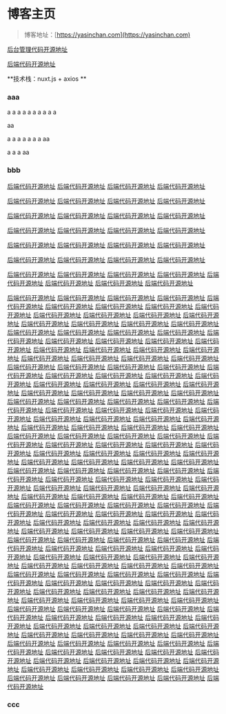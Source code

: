 # 博客主页

> 博客地址：[https://yasinchan.com](https://yasinchan.com)

[后台管理代码开源地址](https://github.com/YasinChan/admin)

[后端代码开源地址](https://github.com/YasinChan/blog-be)

**技术栈：nuxt.js + axios **

### aaa
a
a
a
a
a
a
a
a
a
a

aa

a
a
a
a
a
a
a
aa

a
a
a
aa

### bbb
[后端代码开源地址](https://github.com/YasinChan/blog-be)
[后端代码开源地址](https://github.com/YasinChan/blog-be)
[后端代码开源地址](https://github.com/YasinChan/blog-be)
[后端代码开源地址](https://github.com/YasinChan/blog-be)

[后端代码开源地址](https://github.com/YasinChan/blog-be)
[后端代码开源地址](https://github.com/YasinChan/blog-be)
[后端代码开源地址](https://github.com/YasinChan/blog-be)
[后端代码开源地址](https://github.com/YasinChan/blog-be)

[后端代码开源地址](https://github.com/YasinChan/blog-be)
[后端代码开源地址](https://github.com/YasinChan/blog-be)
[后端代码开源地址](https://github.com/YasinChan/blog-be)
[后端代码开源地址](https://github.com/YasinChan/blog-be)

[后端代码开源地址](https://github.com/YasinChan/blog-be)
[后端代码开源地址](https://github.com/YasinChan/blog-be)
[后端代码开源地址](https://github.com/YasinChan/blog-be)
[后端代码开源地址](https://github.com/YasinChan/blog-be)

[后端代码开源地址](https://github.com/YasinChan/blog-be)
[后端代码开源地址](https://github.com/YasinChan/blog-be)
[后端代码开源地址](https://github.com/YasinChan/blog-be)
[后端代码开源地址](https://github.com/YasinChan/blog-be)

[后端代码开源地址](https://github.com/YasinChan/blog-be)
[后端代码开源地址](https://github.com/YasinChan/blog-be)
[后端代码开源地址](https://github.com/YasinChan/blog-be)
[后端代码开源地址](https://github.com/YasinChan/blog-be)

[后端代码开源地址](https://github.com/YasinChan/blog-be)
[后端代码开源地址](https://github.com/YasinChan/blog-be)
[后端代码开源地址](https://github.com/YasinChan/blog-be)
[后端代码开源地址](https://github.com/YasinChan/blog-be)
[后端代码开源地址](https://github.com/YasinChan/blog-be)
[后端代码开源地址](https://github.com/YasinChan/blog-be)
[后端代码开源地址](https://github.com/YasinChan/blog-be)
[后端代码开源地址](https://github.com/YasinChan/blog-be)

[后端代码开源地址](https://github.com/YasinChan/blog-be)
[后端代码开源地址](https://github.com/YasinChan/blog-be)
[后端代码开源地址](https://github.com/YasinChan/blog-be)
[后端代码开源地址](https://github.com/YasinChan/blog-be)
[后端代码开源地址](https://github.com/YasinChan/blog-be)
[后端代码开源地址](https://github.com/YasinChan/blog-be)
[后端代码开源地址](https://github.com/YasinChan/blog-be)
[后端代码开源地址](https://github.com/YasinChan/blog-be)
[后端代码开源地址](https://github.com/YasinChan/blog-be)
[后端代码开源地址](https://github.com/YasinChan/blog-be)
[后端代码开源地址](https://github.com/YasinChan/blog-be)
[后端代码开源地址](https://github.com/YasinChan/blog-be)
[后端代码开源地址](https://github.com/YasinChan/blog-be)
[后端代码开源地址](https://github.com/YasinChan/blog-be)
[后端代码开源地址](https://github.com/YasinChan/blog-be)
[后端代码开源地址](https://github.com/YasinChan/blog-be)
[后端代码开源地址](https://github.com/YasinChan/blog-be)
[后端代码开源地址](https://github.com/YasinChan/blog-be)
[后端代码开源地址](https://github.com/YasinChan/blog-be)
[后端代码开源地址](https://github.com/YasinChan/blog-be)
[后端代码开源地址](https://github.com/YasinChan/blog-be)
[后端代码开源地址](https://github.com/YasinChan/blog-be)
[后端代码开源地址](https://github.com/YasinChan/blog-be)
[后端代码开源地址](https://github.com/YasinChan/blog-be)
[后端代码开源地址](https://github.com/YasinChan/blog-be)
[后端代码开源地址](https://github.com/YasinChan/blog-be)
[后端代码开源地址](https://github.com/YasinChan/blog-be)
[后端代码开源地址](https://github.com/YasinChan/blog-be)
[后端代码开源地址](https://github.com/YasinChan/blog-be)
[后端代码开源地址](https://github.com/YasinChan/blog-be)
[后端代码开源地址](https://github.com/YasinChan/blog-be)
[后端代码开源地址](https://github.com/YasinChan/blog-be)
[后端代码开源地址](https://github.com/YasinChan/blog-be)
[后端代码开源地址](https://github.com/YasinChan/blog-be)
[后端代码开源地址](https://github.com/YasinChan/blog-be)
[后端代码开源地址](https://github.com/YasinChan/blog-be)
[后端代码开源地址](https://github.com/YasinChan/blog-be)
[后端代码开源地址](https://github.com/YasinChan/blog-be)
[后端代码开源地址](https://github.com/YasinChan/blog-be)
[后端代码开源地址](https://github.com/YasinChan/blog-be)
[后端代码开源地址](https://github.com/YasinChan/blog-be)
[后端代码开源地址](https://github.com/YasinChan/blog-be)
[后端代码开源地址](https://github.com/YasinChan/blog-be)
[后端代码开源地址](https://github.com/YasinChan/blog-be)
[后端代码开源地址](https://github.com/YasinChan/blog-be)
[后端代码开源地址](https://github.com/YasinChan/blog-be)
[后端代码开源地址](https://github.com/YasinChan/blog-be)
[后端代码开源地址](https://github.com/YasinChan/blog-be)
[后端代码开源地址](https://github.com/YasinChan/blog-be)
[后端代码开源地址](https://github.com/YasinChan/blog-be)
[后端代码开源地址](https://github.com/YasinChan/blog-be)
[后端代码开源地址](https://github.com/YasinChan/blog-be)
[后端代码开源地址](https://github.com/YasinChan/blog-be)
[后端代码开源地址](https://github.com/YasinChan/blog-be)
[后端代码开源地址](https://github.com/YasinChan/blog-be)
[后端代码开源地址](https://github.com/YasinChan/blog-be)
[后端代码开源地址](https://github.com/YasinChan/blog-be)
[后端代码开源地址](https://github.com/YasinChan/blog-be)
[后端代码开源地址](https://github.com/YasinChan/blog-be)
[后端代码开源地址](https://github.com/YasinChan/blog-be)
[后端代码开源地址](https://github.com/YasinChan/blog-be)
[后端代码开源地址](https://github.com/YasinChan/blog-be)
[后端代码开源地址](https://github.com/YasinChan/blog-be)
[后端代码开源地址](https://github.com/YasinChan/blog-be)
[后端代码开源地址](https://github.com/YasinChan/blog-be)
[后端代码开源地址](https://github.com/YasinChan/blog-be)
[后端代码开源地址](https://github.com/YasinChan/blog-be)
[后端代码开源地址](https://github.com/YasinChan/blog-be)
[后端代码开源地址](https://github.com/YasinChan/blog-be)
[后端代码开源地址](https://github.com/YasinChan/blog-be)
[后端代码开源地址](https://github.com/YasinChan/blog-be)
[后端代码开源地址](https://github.com/YasinChan/blog-be)
[后端代码开源地址](https://github.com/YasinChan/blog-be)
[后端代码开源地址](https://github.com/YasinChan/blog-be)
[后端代码开源地址](https://github.com/YasinChan/blog-be)
[后端代码开源地址](https://github.com/YasinChan/blog-be)
[后端代码开源地址](https://github.com/YasinChan/blog-be)
[后端代码开源地址](https://github.com/YasinChan/blog-be)
[后端代码开源地址](https://github.com/YasinChan/blog-be)
[后端代码开源地址](https://github.com/YasinChan/blog-be)
[后端代码开源地址](https://github.com/YasinChan/blog-be)
[后端代码开源地址](https://github.com/YasinChan/blog-be)
[后端代码开源地址](https://github.com/YasinChan/blog-be)
[后端代码开源地址](https://github.com/YasinChan/blog-be)
[后端代码开源地址](https://github.com/YasinChan/blog-be)
[后端代码开源地址](https://github.com/YasinChan/blog-be)
[后端代码开源地址](https://github.com/YasinChan/blog-be)
[后端代码开源地址](https://github.com/YasinChan/blog-be)
[后端代码开源地址](https://github.com/YasinChan/blog-be)
[后端代码开源地址](https://github.com/YasinChan/blog-be)
[后端代码开源地址](https://github.com/YasinChan/blog-be)
[后端代码开源地址](https://github.com/YasinChan/blog-be)
[后端代码开源地址](https://github.com/YasinChan/blog-be)
[后端代码开源地址](https://github.com/YasinChan/blog-be)
[后端代码开源地址](https://github.com/YasinChan/blog-be)
[后端代码开源地址](https://github.com/YasinChan/blog-be)
[后端代码开源地址](https://github.com/YasinChan/blog-be)
[后端代码开源地址](https://github.com/YasinChan/blog-be)
[后端代码开源地址](https://github.com/YasinChan/blog-be)
[后端代码开源地址](https://github.com/YasinChan/blog-be)
[后端代码开源地址](https://github.com/YasinChan/blog-be)
[后端代码开源地址](https://github.com/YasinChan/blog-be)
[后端代码开源地址](https://github.com/YasinChan/blog-be)
[后端代码开源地址](https://github.com/YasinChan/blog-be)
[后端代码开源地址](https://github.com/YasinChan/blog-be)
[后端代码开源地址](https://github.com/YasinChan/blog-be)
[后端代码开源地址](https://github.com/YasinChan/blog-be)
[后端代码开源地址](https://github.com/YasinChan/blog-be)
[后端代码开源地址](https://github.com/YasinChan/blog-be)
[后端代码开源地址](https://github.com/YasinChan/blog-be)
[后端代码开源地址](https://github.com/YasinChan/blog-be)
[后端代码开源地址](https://github.com/YasinChan/blog-be)
[后端代码开源地址](https://github.com/YasinChan/blog-be)
[后端代码开源地址](https://github.com/YasinChan/blog-be)
[后端代码开源地址](https://github.com/YasinChan/blog-be)
[后端代码开源地址](https://github.com/YasinChan/blog-be)
[后端代码开源地址](https://github.com/YasinChan/blog-be)
[后端代码开源地址](https://github.com/YasinChan/blog-be)
[后端代码开源地址](https://github.com/YasinChan/blog-be)
[后端代码开源地址](https://github.com/YasinChan/blog-be)
[后端代码开源地址](https://github.com/YasinChan/blog-be)
[后端代码开源地址](https://github.com/YasinChan/blog-be)
[后端代码开源地址](https://github.com/YasinChan/blog-be)
[后端代码开源地址](https://github.com/YasinChan/blog-be)
[后端代码开源地址](https://github.com/YasinChan/blog-be)
[后端代码开源地址](https://github.com/YasinChan/blog-be)
[后端代码开源地址](https://github.com/YasinChan/blog-be)
[后端代码开源地址](https://github.com/YasinChan/blog-be)
[后端代码开源地址](https://github.com/YasinChan/blog-be)
[后端代码开源地址](https://github.com/YasinChan/blog-be)
[后端代码开源地址](https://github.com/YasinChan/blog-be)
[后端代码开源地址](https://github.com/YasinChan/blog-be)
[后端代码开源地址](https://github.com/YasinChan/blog-be)
[后端代码开源地址](https://github.com/YasinChan/blog-be)
[后端代码开源地址](https://github.com/YasinChan/blog-be)
[后端代码开源地址](https://github.com/YasinChan/blog-be)
[后端代码开源地址](https://github.com/YasinChan/blog-be)
[后端代码开源地址](https://github.com/YasinChan/blog-be)
[后端代码开源地址](https://github.com/YasinChan/blog-be)
[后端代码开源地址](https://github.com/YasinChan/blog-be)
[后端代码开源地址](https://github.com/YasinChan/blog-be)
[后端代码开源地址](https://github.com/YasinChan/blog-be)
[后端代码开源地址](https://github.com/YasinChan/blog-be)
[后端代码开源地址](https://github.com/YasinChan/blog-be)
[后端代码开源地址](https://github.com/YasinChan/blog-be)
[后端代码开源地址](https://github.com/YasinChan/blog-be)
[后端代码开源地址](https://github.com/YasinChan/blog-be)
[后端代码开源地址](https://github.com/YasinChan/blog-be)
[后端代码开源地址](https://github.com/YasinChan/blog-be)
[后端代码开源地址](https://github.com/YasinChan/blog-be)
[后端代码开源地址](https://github.com/YasinChan/blog-be)
[后端代码开源地址](https://github.com/YasinChan/blog-be)
[后端代码开源地址](https://github.com/YasinChan/blog-be)
[后端代码开源地址](https://github.com/YasinChan/blog-be)
[后端代码开源地址](https://github.com/YasinChan/blog-be)
[后端代码开源地址](https://github.com/YasinChan/blog-be)
[后端代码开源地址](https://github.com/YasinChan/blog-be)
[后端代码开源地址](https://github.com/YasinChan/blog-be)
[后端代码开源地址](https://github.com/YasinChan/blog-be)
[后端代码开源地址](https://github.com/YasinChan/blog-be)
[后端代码开源地址](https://github.com/YasinChan/blog-be)
[后端代码开源地址](https://github.com/YasinChan/blog-be)
[后端代码开源地址](https://github.com/YasinChan/blog-be)
[后端代码开源地址](https://github.com/YasinChan/blog-be)
[后端代码开源地址](https://github.com/YasinChan/blog-be)
[后端代码开源地址](https://github.com/YasinChan/blog-be)
[后端代码开源地址](https://github.com/YasinChan/blog-be)
[后端代码开源地址](https://github.com/YasinChan/blog-be)
[后端代码开源地址](https://github.com/YasinChan/blog-be)
[后端代码开源地址](https://github.com/YasinChan/blog-be)
[后端代码开源地址](https://github.com/YasinChan/blog-be)
[后端代码开源地址](https://github.com/YasinChan/blog-be)
[后端代码开源地址](https://github.com/YasinChan/blog-be)
[后端代码开源地址](https://github.com/YasinChan/blog-be)
[后端代码开源地址](https://github.com/YasinChan/blog-be)
[后端代码开源地址](https://github.com/YasinChan/blog-be)
[后端代码开源地址](https://github.com/YasinChan/blog-be)
[后端代码开源地址](https://github.com/YasinChan/blog-be)
[后端代码开源地址](https://github.com/YasinChan/blog-be)
[后端代码开源地址](https://github.com/YasinChan/blog-be)
[后端代码开源地址](https://github.com/YasinChan/blog-be)
[后端代码开源地址](https://github.com/YasinChan/blog-be)
[后端代码开源地址](https://github.com/YasinChan/blog-be)
[后端代码开源地址](https://github.com/YasinChan/blog-be)
[后端代码开源地址](https://github.com/YasinChan/blog-be)
[后端代码开源地址](https://github.com/YasinChan/blog-be)
[后端代码开源地址](https://github.com/YasinChan/blog-be)
[后端代码开源地址](https://github.com/YasinChan/blog-be)
[后端代码开源地址](https://github.com/YasinChan/blog-be)
[后端代码开源地址](https://github.com/YasinChan/blog-be)
[后端代码开源地址](https://github.com/YasinChan/blog-be)
[后端代码开源地址](https://github.com/YasinChan/blog-be)

### ccc
